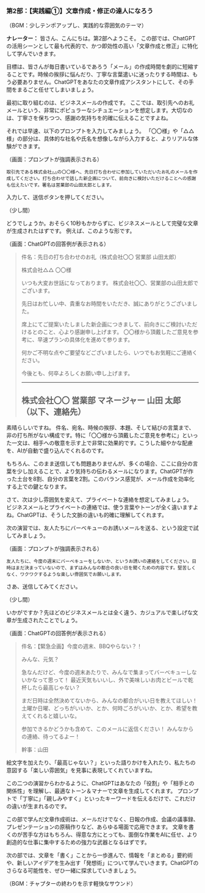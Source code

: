 ### **第2部：【実践編①】文章作成・修正の達人になろう**

（BGM：少しテンポアップし、実践的な雰囲気のテーマ）

**ナレーター：**
皆さん、こんにちは。第2部へようこそ。
この部では、ChatGPTの活用シーンとして最も代表的で、かつ即効性の高い「文章作成と修正」に特化して学んでいきます。

目標は、皆さんが毎日書いているであろう「メール」の作成時間を劇的に短縮することです。時候の挨拶に悩んだり、丁寧な言葉遣いに迷ったりする時間は、もう必要ありません。ChatGPTをあなたの文章作成アシスタントにして、その手間をまるごと任せてしまいましょう。

最初に取り組むのは、ビジネスメールの作成です。
ここでは、取引先へのお礼メールという、非常にポピュラーなシチュエーションを想定します。大切なのは、丁寧さを保ちつつ、感謝の気持ちを的確に伝えることですよね。

それでは早速、以下のプロンプトを入力してみましょう。
「〇〇様」や「△△様」の部分は、具体的な社名や氏名を想像しながら入力すると、よりリアルな体験ができます。

（画面：プロンプトが強調表示される）

`取引先である株式会社△△の〇〇様へ、先日打ち合わせに参加していただいたお礼のメールを作成してください。打ち合わせで話した新企画について、前向きに検討いただけることへの感謝も伝えたいです。署名は営業部の山田太郎とします。`

入力して、送信ボタンを押してください。

（少し間）

どうでしょうか。おそらく10秒もかからずに、ビジネスメールとして完璧な文章が生成されたはずです。
例えば、このような形です。

（画面：ChatGPTの回答例が表示される）

> 件名：先日の打ち合わせのお礼（株式会社〇〇 営業部 山田太郎）
>
> 株式会社△△
> 〇〇様
>
> いつも大変お世話になっております。
> 株式会社〇〇、営業部の山田太郎でございます。
>
> 先日はお忙しい中、貴重なお時間をいただき、誠にありがとうございました。
>
> 席上にてご提案いたしました新企画につきまして、前向きにご検討いただけるとのこと、心より感謝申し上げます。
> 〇〇様から頂戴したご意見を参考に、早速プランの具体化を進めて参ります。
>
> 何かご不明な点やご要望などございましたら、いつでもお気軽にご連絡ください。
>
> 今後とも、何卒よろしくお願い申し上げます。
>
> ---
> 株式会社〇〇
> 営業部 マネージャー
> 山田 太郎
> （以下、連絡先）
> ---

素晴らしいですね。
件名、宛名、時候の挨拶、本題、そして結びの言葉まで、非の打ち所がない構成です。特に「〇〇様から頂戴したご意見を参考に」といった一文は、相手への敬意を示す上で非常に効果的です。こうした細やかな配慮を、AIが自動で盛り込んでくれるのです。

もちろん、このまま送信しても問題ありませんが、多くの場合、ここに自分の言葉を少し加えることで、より気持ちの伝わるメールになります。ChatGPTが作った土台を8割、自分の言葉を2割。このバランス感覚が、メール作成を効率化する上での鍵となります。

さて、次は少し雰囲気を変えて、プライベートな連絡を想定してみましょう。
ビジネスメールとプライベートの連絡では、使う言葉やトーンが全く違いますよね。ChatGPTは、そうした文脈の違いも的確に理解してくれます。

次の演習では、友人たちにバーベキューのお誘いメールを送る、という設定で試してみましょう。

（画面：プロンプトが強調表示される）

`友人たちに、今度の週末にバーベキューをしないか、というお誘いの連絡をしてください。日時はまだ決まっていないので、まずはみんなの都合の良い日を聞くための内容です。堅苦しくなく、ワクワクするような楽しい雰囲気でお願いします。`

さあ、送信してみてください。

（少し間）

いかがですか？先ほどのビジネスメールとは全く違う、カジュアルで楽しげな文章が生成されたことでしょう。

（画面：ChatGPTの回答例が表示される）

> 件名：【緊急企画】今度の週末、BBQやらない？！
>
> みんな、元気？
>
> 急なんだけど、今度の週末あたりで、みんなで集まってバーベキューしないかなって思って！
> 最近天気もいいし、外で美味しいお肉とビールで乾杯したら最高じゃない？
>
> まだ日時は全然決めてないから、みんなの都合がいい日を教えてほしい！
> 土曜か日曜、どっちがいいか、とか、何時ごろがいいか、とか、希望を教えてくれると嬉しいな。
>
> 参加できるかどうかも含めて、このメールに返信ください！
> みんなからの連絡、待ってるよー！
>
> 幹事：山田

絵文字を加えたり、「最高じゃない？」といった語りかけを入れたり、私たちの意図する「楽しい雰囲気」を見事に表現してくれていますね。

この二つの演習からわかるように、ChatGPTはあなたの「役割」や「相手との関係性」を理解し、最適なトーン＆マナーで文章を生成してくれます。
プロンプトで「丁寧に」「親しみやすく」といったキーワードを伝えるだけで、これだけの違いが生まれるのです。

この部で学んだ文章作成術は、メールだけでなく、日報の作成、会議の議事録、プレゼンテーションの原稿作りなど、あらゆる場面で応用できます。
文章を書くのが苦手な方はもちろん、得意な方にとっても、面倒な作業をAIに任せ、より創造的な仕事に集中するための強力な武器となるはずです。

次の部では、文章を「書く」ことから一歩進んで、情報を「まとめる」要約術や、新しいアイデアを生み出す「発想術」について学んでいきます。ChatGPTのさらなる可能性を、ぜひ一緒に探求していきましょう。

（BGM：チャプターの終わりを示す軽快なサウンド）